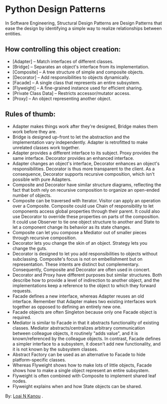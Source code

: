 # Python Design Patterns
In Software Engineering, Structural Design Patterns are Design Patterns that ease the design by identifying a simple way to realize relationships between entities.

## How controlling this object creation:
- [Adapter] – Match interfaces of different classes.
- [Bridge] – Separates an object's interface from its implementation.
- [Composite] – A tree structure of simple and composite objects.
- [Decorator] – Add responsibilities to objects dynamically.
- [Facade] – A single class that represents an entire subsystem.
- [Flyweight] – A fine-grained instance used for efficient sharing.
- [Private Class Data] – Restricts accessor/mutator access.
- [Proxy] – An object representing another object.

## Rules of thumb:
- Adapter makes things work after they're designed, Bridge makes them work before they are.
- Bridge is designed up-front to let the abstraction and the implementation vary independently. Adapter is retrofitted to make unrelated classes work together.
- Adapter provides a different interface to its subject. Proxy provides the same interface. Decorator provides an enhanced interface.
- Adapter changes an object's interface, Decorator enhances an object's responsibilities. Decorator is thus more transparent to the client. As a consequence, Decorator supports recursive composition, which isn't possible with pure Adapters.
- Composite and Decorator have similar structure diagrams, reflecting the fact that both rely on recursive composition to organize an open-ended number of objects.
- Composite can be traversed with Iterator. Visitor can apply an operation over a Composite. Composite could use Chain of responsibility to let components access global properties through their parent. It could also use Decorator to override these properties on parts of the composition. It could use Observer to tie one object structure to another and State to let a component change its behavior as its state changes.
- Composite can let you compose a Mediator out of smaller pieces through recursive composition.
- Decorator lets you change the skin of an object. Strategy lets you change the guts.
- Decorator is designed to let you add responsibilities to objects without subclassing. Composite's focus is not on embellishment but on representation. These intents are distinct but complementary. Consequently, Composite and Decorator are often used in concert.
- Decorator and Proxy have different purposes but similar structures. Both describe how to provide a level of indirection to another object, and the implementations keep a reference to the object to which they forward requests.
- Facade defines a new interface, whereas Adapter reuses an old interface. Remember that Adapter makes two existing interfaces work together as opposed to defining an entirely new one.
- Facade objects are often Singleton because only one Facade object is required.
- Mediator is similar to Facade in that it abstracts functionality of existing classes. Mediator abstracts/centralizes arbitrary communication between colleague objects, it routinely "adds value", and it is known/referenced by the colleague objects. In contrast, Facade defines a simpler interface to a subsystem, it doesn't add new functionality, and it is not known by the subsystem classes.
- Abstract Factory can be used as an alternative to Facade to hide platform-specific classes.
- Whereas Flyweight shows how to make lots of little objects, Facade shows how to make a single object represent an entire subsystem.
- Flyweight is often combined with Composite to implement shared leaf nodes.
- Flyweight explains when and how State objects can be shared.

By: [Loai N Kanou](http://loai.xyz/) .
